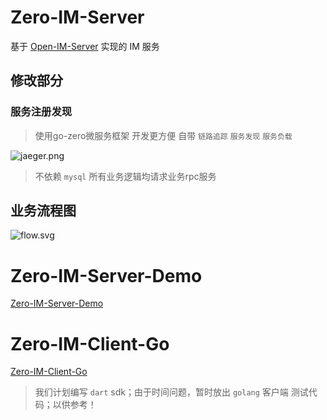 # Zero-IM-Server
基于 [Open-IM-Server](https://github.com/OpenIMSDK/Open-IM-Server) 实现的 IM 服务 

## 修改部分
### 服务注册发现
> 使用go-zero微服务框架 开发更方便 自带 `链路追踪` `服务发现` `服务负载`

![jaeger.png](https://public.msypy.xyz/images/Zero-IM-Server/477E4F088A59947E34D949A584E39A62.jpg)

> 不依赖 `mysql` 所有业务逻辑均请求业务rpc服务 

## 业务流程图
![flow.svg](https://public.msypy.xyz/images/Zero-IM-Server/Zero-IM-Server-Flow.svg)

# Zero-IM-Server-Demo
[Zero-IM-Server-Demo](DEMO_README.md)

# Zero-IM-Client-Go
[Zero-IM-Client-Go](https://github.com/showurl/Zero-IM-Client.git)
> 我们计划编写 `dart` sdk；由于时间问题，暂时放出 `golang` 客户端 测试代码；以供参考！
